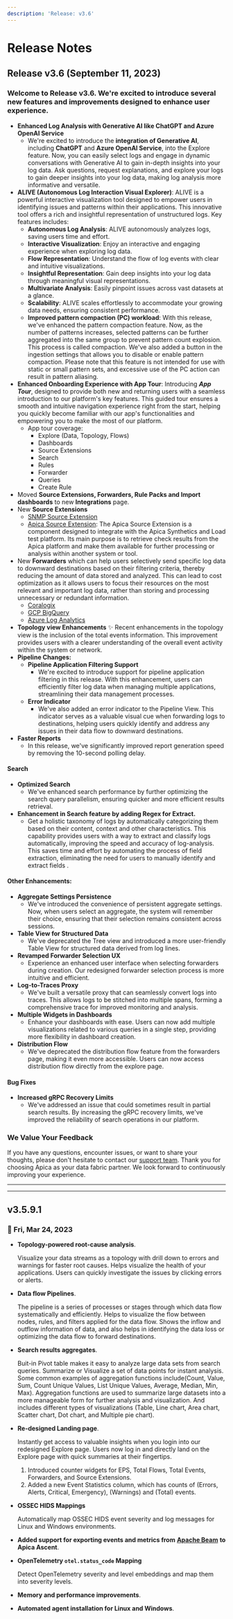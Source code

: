 ```yaml
---
description: 'Release: v3.6'
---
```


# Release Notes

## Release v3.6 (September 11, 2023)

### Welcome to Release v3.6. We're excited to introduce several new features and improvements designed to enhance user experience.

* **Enhanced Log Analysis with Generative AI like ChatGPT and Azure OpenAI Service**
  * We're excited to introduce the **integration of Generative AI**, including **ChatGPT** and **Azure OpenAI Service**, into the Explore feature. Now, you can easily select logs and engage in dynamic conversations with Generative AI to gain in-depth insights into your log data. Ask questions, request explanations, and explore your logs to gain deeper insights into your log data, making log analysis more informative and versatile.
* **ALIVE (Autonomous Log Interaction Visual Explorer)**: ALIVE is a powerful interactive visualization tool designed to empower users in identifying issues and patterns within their applications. This innovative tool offers a rich and insightful representation of unstructured logs. Key features includes:
  * **Autonomous Log Analysis**: ALIVE autonomously analyzes logs, saving users time and effort.
  * **Interactive Visualization**: Enjoy an interactive and engaging experience when exploring log data.
  * **Flow Representation**: Understand the flow of log events with clear and intuitive visualizations.
  * **Insightful Representation**: Gain deep insights into your log data through meaningful visual representations.
  * **Multivariate Analysis**: Easily pinpoint issues across vast datasets at a glance.
  * **Scalability**: ALIVE scales effortlessly to accommodate your growing data needs, ensuring consistent performance.
  * **Improved pattern compaction (PC) workload**: With this release, we've enhanced the pattern compaction feature. Now, as the number of patterns increases, selected patterns can be further aggregated into the same group to prevent pattern count explosion. This process is called compaction. We've also added a button in the ingestion settings that allows you to disable or enable pattern compaction. Please note that this feature is not intended for use with static or small pattern sets, and excessive use of the PC action can result in pattern aliasing.
* **Enhanced Onboarding Experience with App Tour**: Introducing _**App Tour**_, designed to provide both new and returning users with a seamless introduction to our platform's key features. This guided tour ensures a smooth and intuitive navigation experience right from the start, helping you quickly become familiar with our app's functionalities and empowering you to make the most of our platform.
  * App tour coverage:
    * Explore (Data, Topology, Flows)
    * Dashboards
    * Source Extensions
    * Search
    * Rules
    * Forwarder
    * Queries
    * Create Rule
* Moved **Source Extensions, Forwarders, Rule Packs and Import dashboards** to new **Integrations** page.
* New **Source Extensions**
  * [SNMP Source Extension](https://docs.logiq.ai/integrations/snmp)
  * [Apica Source Extension](https://docs.logiq.ai/integrations/apica-synthetic-monitoring): The Apica Source Extension is a component designed to integrate with the Apica Synthetics and Load test platform. Its main purpose is to retrieve check results from the Apica platform and make them available for further processing or analysis within another system or tool.
* New **Forwarders** which can help users selectively send specific log data to downward destinations based on their filtering criteria, thereby reducing the amount of data stored and analyzed. This can lead to cost optimization as it allows users to focus their resources on the most relevant and important log data, rather than storing and processing unnecessary or redundant information.
  * [Coralogix](https://logflow-docs.logiq.ai/forwarding-to-monitoring-tools/coralogix-forwarding)
  * [GCP BigQuery](https://logflow-docs.logiq.ai/forwarding-to-data-warehouse/gcp-bigquery)
  * [Azure Log Analytics](https://logflow-docs.logiq.ai/forwarding-to-monitoring-tools/azure-log-analytics-forwarding)
* **Topology view Enhancements** ✨ Recent enhancements in the topology view is the inclusion of the total events information. This improvement provides users with a clearer understanding of the overall event activity within the system or network.
* **Pipeline Changes:**
  * **Pipeline Application Filtering Support**
    * We're excited to introduce support for pipeline application filtering in this release. With this enhancement, users can efficiently filter log data when managing multiple applications, streamlining their data management processes.
  * **Error Indicator**
    * We've also added an error indicator to the Pipeline View. This indicator serves as a valuable visual cue when forwarding logs to destinations, helping users quickly identify and address any issues in their data flow to downward destinations.
* **Faster Reports**
  * In this release, we've significantly improved report generation speed by removing the 10-second polling delay.

#### Search

* **Optimized Search**
  * We've enhanced search performance by further optimizing the search query parallelism, ensuring quicker and more efficient results retrieval.
* **Enhancement in Search feature by adding Regex for Extract.**
  * Get a holistic taxonomy of logs by automatically categorizing them based on their content, context and other characteristics. This capability provides users with a way to extract and classify logs automatically, improving the speed and accuracy of log-analysis. This saves time and effort by automating the process of field extraction, eliminating the need for users to manually identify and extract fields .

#### Other Enhancements:

* **Aggregate Settings Persistence**
  * We've introduced the convenience of persistent aggregate settings. Now, when users select an aggregate, the system will remember their choice, ensuring that their selection remains consistent across sessions.
* **Table View for Structured Data**
  * We've deprecated the Tree view and introduced a more user-friendly Table View for structured data derived from log lines.
* **Revamped Forwarder Selection UX**
  * Experience an enhanced user interface when selecting forwarders during creation. Our redesigned forwarder selection process is more intuitive and efficient.
* **Log-to-Traces Proxy**
  * We've built a versatile proxy that can seamlessly convert logs into traces. This allows logs to be stitched into multiple spans, forming a comprehensive trace for improved monitoring and analysis.
* **Multiple Widgets in Dashboards**
  * Enhance your dashboards with ease. Users can now add multiple visualizations related to various queries in a single step, providing more flexibility in dashboard creation.
* **Distribution Flow**
  * We've deprecated the distribution flow feature from the forwarders page, making it even more accessible. Users can now access distribution flow directly from the explore page.

#### Bug Fixes

* **Increased gRPC Recovery Limits**
  * We've addressed an issue that could sometimes result in partial search results. By increasing the gRPC recovery limits, we've improved the reliability of search operations in our platform.

### We Value Your Feedback

If you have any questions, encounter issues, or want to share your thoughts, please don't hesitate to contact our [support team](mailto:support@apica.io). Thank you for choosing Apica as your data fabric partner. We look forward to continuously improving your experience.

***

***

## v3.5.9.1 <a href="#uversionv359u" id="uversionv359u"></a>

### **📅 Fri, Mar 24, 2023**

*   **Topology-powered root-cause analysis**.

    Visualize your data streams as a topology with drill down to errors and warnings for faster root causes. Helps visualize the health of your applications. Users can quickly investigate the issues by clicking errors or alerts.
*   **Data flow Pipelines**.

    The pipeline is a series of processes or stages through which data flow systematically and efficiently. Helps to visualize the flow between nodes, rules, and filters applied for the data flow. Shows the inflow and outflow information of data, and also helps in identifying the data loss or optimizing the data flow to forward destinations.
*   **Search results aggregates**.

    Buit-in Pivot table makes it easy to analyze large data sets from search queries. Summarize or Visualize a set of data points for instant analysis. Some common examples of aggregation functions include(Count, Value, Sum, Count Unique Values, List Unique Values, Average, Median, Min, Max). Aggregation functions are used to summarize large datasets into a more manageable form for further analysis and visualization. And includes different types of visualizations (Table, Line chart, Area chart, Scatter chart, Dot chart, and Multiple pie chart).
*   **Re-designed Landing page**.

    Instantly get access to valuable insights when you login into our redesigned Explore page. Users now log in and directly land on the Explore page with quick summaries at their fingertips.

    1. Introduced counter widgets for EPS, Total Flows, Total Events, Forwarders, and Source Extensions.
    2. Added a new Event Statistics column, which has counts of (Errors, Alerts, Critical, Emergency), (Warnings) and (Total) events.
*   **OSSEC HIDS Mappings**

    Automatically map OSSEC HIDS event severity and log messages for Linux and Windows environments.
* **Added support for exporting events and metrics from** [**Apache Beam**](https://docs.logiq.ai/integrations/apache-beam) **to Apica Ascent**.
*   **OpenTelemetry `otel.status_code` Mapping**

    Detect OpenTelemetry severity and level embeddings and map them into severity levels.
* **Memory and performance improvements**.
* **Automated agent installation for Linux and Windows**.
